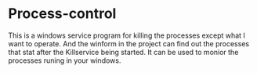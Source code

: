 # Process-control
This is a windows service program for killing the processes except what I want to operate. And the winform in the project can find out the processes that stat after the Killservice being started.
It can be used to monior the processes runing in your windows.
